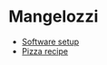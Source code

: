# Mangelozzi

- [Software setup](software_setup/software_setup.md)
- [Pizza recipe](pizza/pizza.md)
